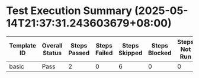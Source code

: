 # Test Execution Summary (2025-05-14T21:37:31.243603679+08:00)

| Template ID | Overall Status | Steps Passed | Steps Failed | Steps Skipped | Steps Blocked | Steps Not Run | Report File |
|-------------|----------------|--------------|--------------|---------------|---------------|---------------|-------------|
| basic | Pass | 2 | 0 | 6 | 0 | 0 | basic_config.toml.report.md |
